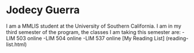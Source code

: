 # Jodecy Guerra
I am a MMLIS student at the University of Southern California.
I am in my third semester of the program, the classes I am taking this semester are:
-LIM 503 online
-LIM 504 online
-LIM 537 online
[My Reading List] (reading-list.html)
